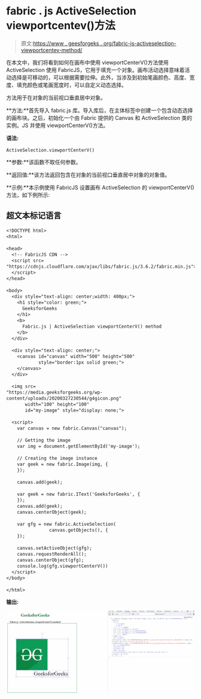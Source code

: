 # fabric . js ActiveSelection viewportcentev()方法

> 原文:[https://www . geesforgeks . org/fabric-js-activeselection-viewportcentev-method/](https://www.geeksforgeeks.org/fabric-js-activeselection-viewportcenterv-method/)

在本文中，我们将看到如何在画布中使用 viewportCenterV()方法使用 ActiveSelection 使用 FabricJS，它用于填充一个对象。画布活动选择意味着活动选择是可移动的，可以根据需要拉伸。此外，当涉及到初始笔画颜色、高度、宽度、填充颜色或笔画宽度时，可以自定义动态选择。

方法用于在对象的当前视口垂直居中对象。

**方法:**首先导入 fabric.js 库。导入库后，在主体标签中创建一个包含动态选择的画布块。之后，初始化一个由 Fabric 提供的 Canvas 和 ActiveSelection 类的实例。JS 并使用 viewportCenterV()方法。

**语法:**

```
ActiveSelection.viewportCenterV()
```

**参数:**该函数不取任何参数。

**返回值:**该方法返回包含在对象的当前视口垂直居中对象的对象值。

**示例:**本示例使用 FabricJS 设置画布 ActiveSelection 的 viewportCenterV()方法，如下例所示:

## 超文本标记语言

```
<!DOCTYPE html>
<html>

<head>
  <!-- FabricJS CDN -->
  <script src=
"https://cdnjs.cloudflare.com/ajax/libs/fabric.js/3.6.2/fabric.min.js">
  </script>
</head>

<body>
  <div style="text-align: center;width: 400px;">
    <h1 style="color: green;">
      GeeksforGeeks
    </h1>
    <b>
      Fabric.js | ActiveSelection viewportCenterV() method
    </b>
  </div>

  <div style="text-align: center;">
    <canvas id="canvas" width="500" height="500" 
            style="border:1px solid green;">
    </canvas>
  </div>

  <img src=
"https://media.geeksforgeeks.org/wp-content/uploads/20200327230544/g4gicon.png"
       width="100" height="100"
       id="my-image" style="display: none;">

  <script>
    var canvas = new fabric.Canvas("canvas");

    // Getting the image 
    var img = document.getElementById('my-image');

    // Creating the image instance 
    var geek = new fabric.Image(img, {
    });

    canvas.add(geek);

    var geek = new fabric.IText('GeeksforGeeks', {
    });
    canvas.add(geek);
    canvas.centerObject(geek);

    var gfg = new fabric.ActiveSelection(
                canvas.getObjects(), {
    });

    canvas.setActiveObject(gfg);
    canvas.requestRenderAll();
    canvas.centerObject(gfg);
    console.log(gfg.viewportCenterV())
  </script>
</body>

</html>
```

**输出:**

![](img/fd162bb47a41bde8a928c717270ed4db.png)